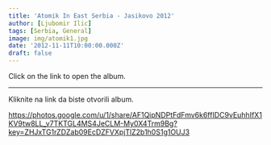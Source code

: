 ```yaml
---
title: 'Atomik In East Serbia - Jasikovo 2012'
author: [Ljubomir Ilic]
tags: [Serbia, General]
image: img/atomik1.jpg
date: '2012-11-11T10:00:00.000Z'
draft: false
---
```


Click on the link to open the album.

------

Kliknite na link da biste otvorili album.

https://photos.google.com/u/1/share/AF1QipNDPtFdFmv6k6ffIDC9vEuhhIfX1KV9tw8LL_v7TKTGL4MS4JeCLM-My0X4Trm9Bg?key=ZHJxTG1rZDZab09EcDZFVXpjTlZ2b1h0S1g1OUJ3
